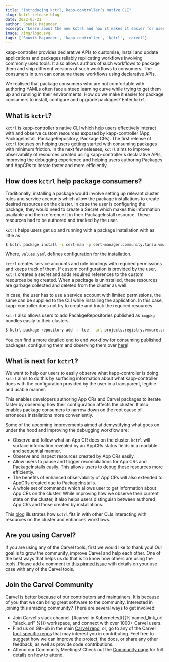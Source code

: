 ```yaml
---
title: "Introducing kctrl, kapp-controller’s native CLI"
slug: kctrl-release-blog
date: 2022-03-21
author: Soumik Majumder
excerpt: "Learn about the new kctrl and how it makes it easier for users to get up and running with Carvel packages."
image: /img/logo.svg
tags: ['Soumik Majumder', 'kapp-controller', 'kctrl', 'carvel']
---
```


kapp-controller provides declarative APIs to customise, install and update applications and packages reliably replicating workflows involving commonly used tools. It also allows authors of such workflows to package them and ship different versions of such workflows to consumers. The consumers in turn can consume these workflows using declarative APIs.

We realised that package consumers who are not comfortable with authoring YAMLs often face a steep learning curve while trying to get them up and running in their environments. How do we make it easier for package consumers to install, configure and upgrade packages? Enter `kctrl`.

## What is `kctrl`?
`kctrl` is kapp-controller's native CLI which help users effectively interact with and observe custom resources exposed by kapp-controller (App, PackageInstall, PackageRepository, Package CRs). The first release of `kctrl` focuses on helping users getting started with consuming packages with minimum friction. In the next few releases, `kctrl` aims to improve observability of resources created using kapp-controller's declarative APIs, improving the debugging experience and helping users authoring Packages and AppCRs to iterate faster and more efficiently.

## How does `kctrl` help package consumers?
Traditionally, installing a package would involve setting up relevant cluster roles and service accounts which allow the package installations to create desired resources on the cluster. In case the user is configuring the package, they would need to create a Secret which makes this information available and then reference it in their PackageInstall resource. These resources had to be authored and tracked by the user.

`kctrl` helps users get up and running with a package installation with as little as
```bash
$ kctrl package install -i cert-man -p cert-manager.community.tanzu.vmware.com --version 1.6.1 --values-file values.yaml
```
Where, `values.yaml` defines configuration for the installation.

`kctrl` creates service accounts and role bindings with required permissions and keeps track of them. If custom configuration is provided by the user, `kctrl` creates a secret and adds required references to the custom resources being created. When a package is uninstalled, these resources are garbage collected and deleted from the cluster as well.

In case, the user has to use a service account with limited permissions, the same can be supplied to the CLI while installing the application. In this case, kapp-controller does not try to create and track the required resources.

`kctrl` also allows users to add PacakgeRepositories published as `imgpkg` bundles easily to their clusters.
```bash
$ kctrl package repository add -r tce --url projects.registry.vmware.com/tce/main:0.10.0
```

You can find a more detailed end to end workflow for consuming published packages, configuring them and observing them over [here](/kapp-controller/docs/develop/kctrl-package-tutorial/)!

## What is next for `kctrl`?
We want to help our users to easily observe what kapp-controller is doing. `kctrl` aims to do this by surfacing information about what kapp-controller does with the configuration provided by the user in a transparent, legible and usable manner.

This enables developers authoring App CRs and Carvel packages to iterate faster by observing how their configuration affects the cluster. It also enables package consumers to narrow down on the root cause of erroneous installations more conveniently.

Some of the upcoming improvements aimed at demystifying what goes on under the hood and improving the debugging workflow are:
- Observe and follow what an App CR does on the cluster. `kctrl` will surface information revealed by an AppCRs status fields in a readable and sequential manner.
- Observe and inspect resources created by App CRs easily.
- Allow users to pause and trigger reconciliations for App CRs and PackageInstalls easily. This allows users to debug these resources more efficiently.
- The benefits of enhanced observability of App CRs will also extended to AppCRs created due to PackageInstalls.
- A whole set of commands which allows user to get information about App CRs on the cluster! While improving how we observe their current state on the cluster, it also helps users distinguish between authored App CRs and those created by installations.

This [blog](/blog/making-the-most-out-of-clis/) illustrates how `kctrl` fits in with other CLIs interacting with resources on the cluster and enhances workflows.

## Are you using Carvel?

If you are using any of the Carvel tools, first we would like to thank you! Our goal is to grow the community, improve Carvel and help each other. One of the best ways that helps us do that is to know how others are using the tools. Please add a comment to [this pinned issue](https://github.com/carvel-dev/carvel/issues/213) with details on your use case with any of the Carvel tools.

## Join the Carvel Community

Carvel is better because of our contributors and maintainers. It is because of you that we can bring great software to the community. Interested in joining this amazing community? There are several ways to get involved:

 * Join Carvel's slack channel, [#carvel in Kubernetes]({{% named_link_url "slack_url" %}}) workspace, and connect with over 1000+ Carvel users.
 * Find us on GitHub in the main [Carvel repo](https://github.com/carvel-dev/carvel), or, go to any of the Carvel [tool-specific repos](https://github.com/carvel-dev/carvel#carvel) that may interest you in contributing. Feel free to suggest how we can improve the project, the docs, or share any other feedback, as well as provide code contributions. 
 * Attend our Community Meetings! Check out the [Community page](/community/) for full details on how to attend.
